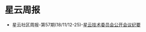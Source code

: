 # 星云周报

- 星云社区周报-第57期(18/11/12-25)-[星云技术委员会公开会议纪要](https://blog.nebulas.io/2018/11/26/nebulas-bi-weekly-community-dynamics-57/)

